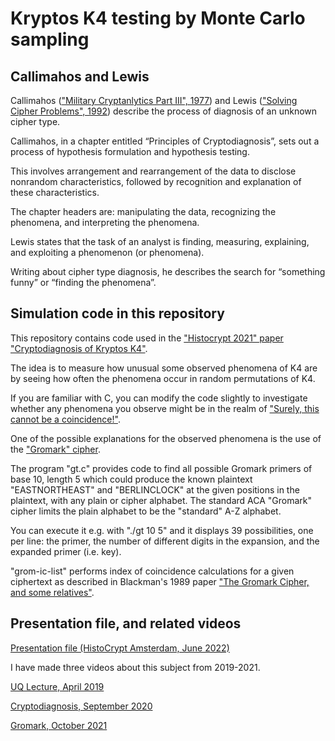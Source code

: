 # Kryptos K4 testing by Monte Carlo sampling

## Callimahos and Lewis

Callimahos (["Military Cryptanlytics Part III", 1977](https://www.governmentattic.org/41docs/NSAmilitaryCryptalyticsPt3_1977.pdf)) and Lewis (["Solving Cipher Problems", 1992](https://archive.org/details/solving-cipher-problems.-frank-l-lewis.-c-58_202203)) describe the process of diagnosis of an unknown cipher type.

Callimahos, in a chapter entitled “Principles of Cryptodiagnosis”, sets out a process of hypothesis formulation and hypothesis testing.

This involves arrangement and rearrangement of the data to disclose nonrandom characteristics, followed by recognition and explanation of these characteristics.

The chapter headers are: manipulating the data, recognizing the phenomena, and interpreting the phenomena. 

Lewis states that the task of an analyst is finding, measuring, explaining, and exploiting a phenomenon (or phenomena). 

Writing about cipher type diagnosis, he describes the search for “something funny” or “finding the phenomena”.

## Simulation code in this repository

This repository contains code used in the ["Histocrypt 2021" paper "Cryptodiagnosis of Kryptos K4"](https://ecp.ep.liu.se/index.php/histocrypt/article/view/153).

The idea is to measure how unusual some observed phenomena of K4 are by seeing how often the phenomena occur in random permutations of K4.

If you are familiar with C, you can modify the code slightly to investigate whether any phenomena you observe might be in the realm of ["Surely, this cannot be a coincidence!"](http://codebook.org/codebook_solution.pdf).

One of the possible explanations for the observed phenomena is the use of the ["Gromark" cipher](https://www.cryptogram.org/downloads/aca.info/ciphers/Gromark.pdf). 

The program "gt.c" provides code to find all possible Gromark primers of base 10, length 5 which could produce the known plaintext "EASTNORTHEAST" and "BERLINCLOCK" at the given positions in the plaintext, with any plain or cipher alphabet. The standard ACA "Gromark" cipher limits the plain alphabet to be the "standard" A-Z alphabet. 

You can execute it e.g. with "./gt 10 5" and it displays 39 possibilities, one per line: the primer, the number of different digits in the expansion, and the expanded primer (i.e. key).

"grom-ic-list" performs index of coincidence calculations for a given ciphertext as described in Blackman's 1989 paper ["The Gromark Cipher, and some relatives"](https://doi.org/10.1080/0161-118991863961).

## Presentation file, and related videos

[Presentation file (HistoCrypt Amsterdam, June 2022)](http://elvumgar.fea.st.user.fm/presentations/2022-06-21%20cryptodiagnosis_of_k4.pdf)

I have made three videos about this subject from 2019-2021.

[UQ Lecture, April 2019](https://vimeo.com/342900905)

[Cryptodiagnosis, September 2020](https://vimeo.com/461631245)

[Gromark, October 2021](https://vimeo.com/623038634)

